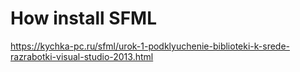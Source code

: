 # How install SFML
https://kychka-pc.ru/sfml/urok-1-podklyuchenie-biblioteki-k-srede-razrabotki-visual-studio-2013.html

